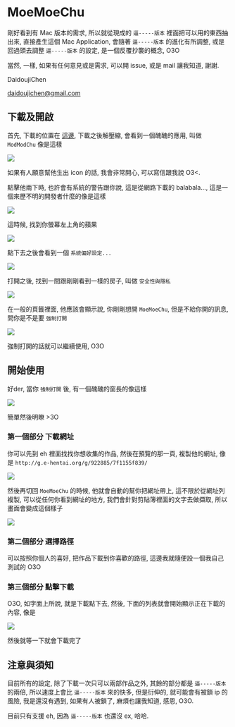 MoeMoeChu
============================

剛好看到有 Mac 版本的需求, 所以就從現成的 `逼-----版本` 裡面把可以用的東西抽出來, 直接產生這個 Mac Application, 會隨著 `逼-----版本` 的進化有所調整, 或是回過頭去調整 `逼-----版本` 的設定, 是一個反覆抄襲的概念, O3O

當然, 一樣, 如果有任何意見或是需求, 可以開 issue, 或是 mail 讓我知道, 謝謝.

DaidoujiChen

daidoujichen@gmail.com

## 下載及開啟
首先, 下載的位置在 [這邊](https://github.com/DaidoujiChen/MoeMoeChu/releases/download/v1.0/MoeMoeChu.zip), 下載之後解壓縮, 會看到一個醜醜的應用, 叫做 `ModModChu` 像是這樣 

![](https://s3-ap-northeast-1.amazonaws.com/daidoujiminecraft/Daidouji/%E8%9E%A2%E5%B9%95%E5%BF%AB%E7%85%A7+2016-04-10+%E4%B8%8B%E5%8D%882.48.58.png)

如果有人願意幫他生出 icon 的話, 我會非常開心, 可以寫信跟我說 O3<.

點擊他兩下時, 也許會有系統的警告跟你說, 這是從網路下載的 balabala..., 這是一個來歷不明的開發者什麼的像是這樣

![](https://s3-ap-northeast-1.amazonaws.com/daidoujiminecraft/Daidouji/%E8%9E%A2%E5%B9%95%E5%BF%AB%E7%85%A7+2016-04-10+%E4%B8%8B%E5%8D%883.02.45.png)

這時候, 找到你螢幕左上角的蘋果

![](https://s3-ap-northeast-1.amazonaws.com/daidoujiminecraft/Daidouji/%E8%9E%A2%E5%B9%95%E5%BF%AB%E7%85%A7+2016-04-10+%E4%B8%8B%E5%8D%882.54.33.png)

點下去之後會看到一個 `系統偏好設定...`

![](https://s3-ap-northeast-1.amazonaws.com/daidoujiminecraft/Daidouji/%E8%9E%A2%E5%B9%95%E5%BF%AB%E7%85%A7+2016-04-10+%E4%B8%8B%E5%8D%882.56.01.png)

打開之後, 找到一間跟剛剛看到一樣的房子, 叫做 `安全性與隱私`

![](https://s3-ap-northeast-1.amazonaws.com/daidoujiminecraft/Daidouji/%E8%9E%A2%E5%B9%95%E5%BF%AB%E7%85%A7+2016-04-10+%E4%B8%8B%E5%8D%882.57.39.png)

在一般的頁籤裡面, 他應該會顯示說, 你剛剛想開 `MoeMoeChu`, 但是不給你開的訊息, 問你是不是要 `強制打開`

![](https://s3-ap-northeast-1.amazonaws.com/daidoujiminecraft/Daidouji/%E8%9E%A2%E5%B9%95%E5%BF%AB%E7%85%A7+2016-04-10+%E4%B8%8B%E5%8D%883.07.59.png)

強制打開的話就可以繼續使用, O3O

## 開始使用

好der, 當你 `強制打開` 後, 有一個醜醜的窗長的像這樣

![](https://s3-ap-northeast-1.amazonaws.com/daidoujiminecraft/Daidouji/%E8%9E%A2%E5%B9%95%E5%BF%AB%E7%85%A7+2016-04-10+%E4%B8%8B%E5%8D%883.12.04.png)

簡單然後明瞭 >3O

### 第一個部分 下載網址

你可以先到 eh 裡面找找你想收集的作品, 然後在預覽的那一頁, 複製他的網址, 像是 `http://g.e-hentai.org/g/922885/7f1155f839/`

![](https://s3-ap-northeast-1.amazonaws.com/daidoujiminecraft/Daidouji/%E8%9E%A2%E5%B9%95%E5%BF%AB%E7%85%A7+2016-04-10+%E4%B8%8B%E5%8D%883.18.31.png)

然後再切回 `MoeMoeChu` 的時候, 他就會自動的幫你把網址帶上, 這不限於從網址列複製, 可以從任何你看到網址的地方, 我們會針對剪貼簿裡面的文字去做擷取, 所以畫面會變成這個樣子

![](https://s3-ap-northeast-1.amazonaws.com/daidoujiminecraft/Daidouji/%E8%9E%A2%E5%B9%95%E5%BF%AB%E7%85%A7+2016-04-10+%E4%B8%8B%E5%8D%883.21.19.png)

### 第二個部分 選擇路徑

可以按照你個人的喜好, 把作品下載到你喜歡的路徑, 這邊我就隨便設一個我自己測試的 O3O

### 第三個部分 點擊下載

O3O, 如字面上所說, 就是下載點下去, 然後, 下面的列表就會開始顯示正在下載的內容, 像是

![](https://s3-ap-northeast-1.amazonaws.com/daidoujiminecraft/Daidouji/%E8%9E%A2%E5%B9%95%E5%BF%AB%E7%85%A7+2016-04-10+%E4%B8%8B%E5%8D%883.24.36.png)

然後就等一下就會下載完了

## 注意與須知

目前所有的設定, 除了下載一次只可以兩部作品之外, 其餘的部分都是 `逼-----版本` 的兩倍, 所以速度上會比 `逼-----版本` 來的快多, 但是衍伸的, 就可能會有被鎖 ip 的風險, 我是還沒有遇到, 如果有人被鎖了, 麻煩也讓我知道, 感恩, O3O.

目前只有支援 eh, 因為 `逼-----版本` 也還沒 ex, 哈哈.

